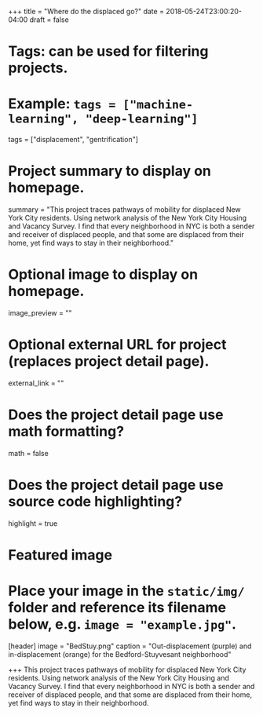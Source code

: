 +++
title = "Where do the displaced go?"
date = 2018-05-24T23:00:20-04:00
draft = false

# Tags: can be used for filtering projects.
# Example: `tags = ["machine-learning", "deep-learning"]`
tags = ["displacement", "gentrification"]

# Project summary to display on homepage.
summary = "This project traces pathways of mobility for displaced New York City residents. Using network analysis of the New York City Housing and Vacancy Survey. I find that every neighborhood in NYC is both a sender and receiver of displaced people, and that some are displaced from their home, yet find ways to stay in their neighborhood."

# Optional image to display on homepage.
image_preview = ""

# Optional external URL for project (replaces project detail page).
external_link = ""

# Does the project detail page use math formatting?
math = false

# Does the project detail page use source code highlighting?
highlight = true

# Featured image
# Place your image in the `static/img/` folder and reference its filename below, e.g. `image = "example.jpg"`.
[header]
image = "BedStuy.png"
caption = "Out-displacement (purple) and in-displacement (orange) for the Bedford-Stuyvesant neighborhood"

+++
This project traces pathways of mobility for displaced New York City residents. Using network analysis of the New York City Housing and Vacancy Survey. I find that every neighborhood in NYC is both a sender and receiver of displaced people, and that some are displaced from their home, yet find ways to stay in their neighborhood.